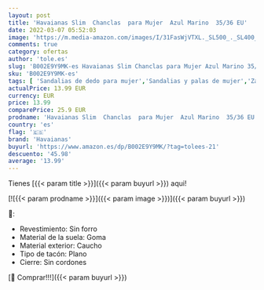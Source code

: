 ```yaml
---
layout: post
title: 'Havaianas Slim  Chanclas  para Mujer  Azul Marino  35/36 EU'
date: 2022-03-07 05:52:03
image: 'https://m.media-amazon.com/images/I/31FasWjVTXL._SL500_._SL400_.jpg'
comments: true
category: ofertas
author: 'tole.es'
slug: 'B002E9Y9MK-es Havaianas Slim Chanclas para Mujer Azul Marino 35/36 EU'
sku: 'B002E9Y9MK-es'
tags: [ 'Sandalias de dedo para mujer','Sandalias y palas de mujer','Zapatos','Zapatos para mujer','Zapatos y complementos','chanclas','havaianas', ]
actualPrice: 13.99 EUR
currency: EUR
price: 13.99
comparePrice: 25.9 EUR
prodname: 'Havaianas Slim  Chanclas  para Mujer  Azul Marino  35/36 EU'
country: 'es'
flag: '🇪🇸'
brand: 'Havaianas'
buyurl: 'https://www.amazon.es/dp/B002E9Y9MK/?tag=tolees-21'
descuento: '45.98'
average: '13.99'
---
```


Tienes [{{< param title >}}]({{< param buyurl >}}) aqui!

[![{{< param prodname >}}]({{< param image >}})]({{< param buyurl >}})

🔎:

- Revestimiento: Sin forro
- Material de la suela: Goma
- Material exterior: Caucho
- Tipo de tacón: Plano
- Cierre: Sin cordones

[🛒 Comprar!!!]({{< param buyurl >}})
